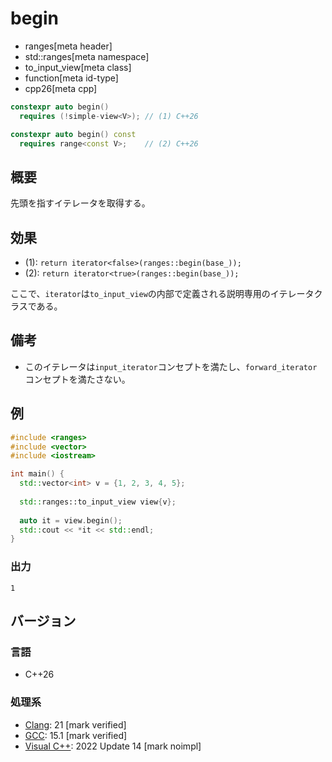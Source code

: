 # begin
* ranges[meta header]
* std::ranges[meta namespace]
* to_input_view[meta class]
* function[meta id-type]
* cpp26[meta cpp]

```cpp
constexpr auto begin()
  requires (!simple-view<V>); // (1) C++26

constexpr auto begin() const
  requires range<const V>;    // (2) C++26
```

## 概要
先頭を指すイテレータを取得する。

## 効果
- (1): `return iterator<false>(ranges::begin(base_));`
- (2): `return iterator<true>(ranges::begin(base_));`

ここで、`iterator`は`to_input_view`の内部で定義される説明専用のイテレータクラスである。

## 備考
- このイテレータは`input_iterator`コンセプトを満たし、`forward_iterator`コンセプトを満たさない。


## 例
```cpp example
#include <ranges>
#include <vector>
#include <iostream>

int main() {
  std::vector<int> v = {1, 2, 3, 4, 5};
  
  std::ranges::to_input_view view{v};
  
  auto it = view.begin();
  std::cout << *it << std::endl;
}
```

### 出力
```
1
```

## バージョン
### 言語
- C++26

### 処理系
- [Clang](/implementation.md#clang): 21 [mark verified]
- [GCC](/implementation.md#gcc): 15.1 [mark verified]
- [Visual C++](/implementation.md#visual_cpp): 2022 Update 14 [mark noimpl]